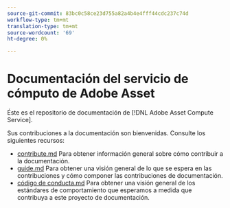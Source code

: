 ```yaml
---
source-git-commit: 83bc0c58ce23d755a82a4b4e4fff44cdc237c74d
workflow-type: tm+mt
translation-type: tm+mt
source-wordcount: '69'
ht-degree: 0%

---
```

# Documentación del servicio de cómputo de Adobe Asset

Éste es el repositorio de documentación de [!DNL Adobe Asset Compute Service].

Sus contribuciones a la documentación son bienvenidas. Consulte los siguientes recursos:

* [contribute.md](contributing.md) Para obtener información general sobre cómo contribuir a la documentación.
* [guide.md](guidelines.md) Para obtener una visión general de lo que se espera en las contribuciones y cómo componer las contribuciones de documentación.
* [código de conducta.md](code-of-conduct.md) Para obtener una visión general de los estándares de comportamiento que esperamos a medida que contribuya a este proyecto de documentación.
